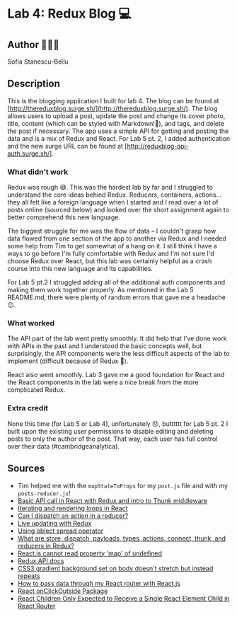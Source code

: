 # Lab 4: Redux Blog 💻
## Author 👩🏻‍💻
Sofia Stanescu-Bellu

## Description
This is the blogging application I built for lab 4. The blog can be found at [http://thereduxblog.surge.sh/](http://thereduxblog.surge.sh/). The blog allows users to upload a post, update the post and change its cover photo, title, content (which can be styled with Markdown!🎉), and tags, and delete the post if necessary. The app uses a simple API for getting and posting the data and is a mix of Redux and React. For Lab 5 pt. 2, I added authentication and the new surge URL can be found at [http://reduxblog-api-auth.surge.sh/].

### What didn't work
Redux was rough 😅. This was the hardest lab by far and I struggled to understand the core ideas behind Redux. Reducers, containers, actions... they all felt like a foreign language when I started and I read over a lot of posts online (sourced below) and looked over the short assignment again to better comprehend this new language.

The biggest struggle for me was the flow of data – I couldn't grasp how data flowed from one section of the app to another via Redux and I needed some help from Tim to get somewhat of a hang on it. I still think I have a ways to go before I'm fully comfortable with Redux and I'm not sure I'd choose Redux over React, but this lab was certainly helpful as a crash course into this new language and its capabilities.

For Lab 5 pt.2 I struggled adding all of the additional auth components and making them work together properly. As mentioned in the Lab 5 README.md, there were plenty of random errors that gave me a headache 😕.

### What worked
The API part of the lab went pretty smoothly. It did help that I've done work with APIs in the past and I understood the basic concepts well, but surprisingly, the API components were the less difficult aspects of the lab to implement (difficult because of Redux 😬).

React also went smoothly. Lab 3 gave me a good foundation for React and the React components in the lab were a nice break from the more complicated Redux.

### Extra credit
None this time (for Lab 5 or Lab 4), unfortunately 😞, butttttt for Lab 5 pt. 2 I built upon the existing user permissions to disable editing and deleting posts to only the author of the post. That way, each user has full control over their data (#cambridgeanalytica).

## Sources
* Tim helped me with the `mapStateToProps` for my `post.js` file and with my `posts-reducer.js`!
* [Basic API call in React with Redux and intro to Thunk middleware](https://medium.com/@colinlmcdonald/basic-api-call-in-react-with-redux-and-intro-to-thunk-middleware-bd5244cef180)
* [Iterating and rendering loops in React](https://thinkster.io/tutorials/iterating-and-rendering-loops-in-react)
* [Can I dispatch an action in a reducer?](https://stackoverflow.com/questions/36730793/can-i-dispatch-an-action-in-reducer)
* [Live updating with Redux](https://www.fullstackreact.com/30-days-of-react/day-20/)
* [Using object spread operator](https://redux.js.org/recipes/using-object-spread-operator)
* [What are store, dispatch, payloads, types, actions, connect, thunk, and reducers in Redux?](https://stackoverflow.com/questions/43246882/what-are-store-dispatch-payloads-types-actions-connect-thunk-reducers-in)
* [React.js cannot read property 'map' of undefined](https://stackoverflow.com/questions/44447825/react-js-cannot-read-property-map-of-undefined)
* [Redux API docs](https://github.com/reactjs/react-redux/blob/master/docs/api.md)
* [CSS3 gradient background set on body doesn't stretch but instead repeats](https://stackoverflow.com/questions/2869212/css3-gradient-background-set-on-body-doesnt-stretch-but-instead-repeats)
* [How to pass data through my React router with React.js](https://stackoverflow.com/questions/45069824/how-to-pass-data-through-my-react-router-with-reactjs)
* [React onClickOutside Package](https://github.com/Pomax/react-onclickoutside)
* [React Children Only Expected to Receive a Single React Element Child in React Router](https://stackoverflow.com/questions/44992324/react-children-only-expected-to-receive-a-single-react-element-child-in-react-ro)
